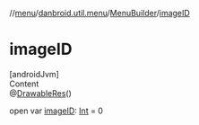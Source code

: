//[menu](../../../index.md)/[danbroid.util.menu](../index.md)/[MenuBuilder](index.md)/[imageID](image-i-d.md)



# imageID  
[androidJvm]  
Content  
@[DrawableRes](https://developer.android.com/reference/kotlin/androidx/annotation/DrawableRes.html)()  
  
open var [imageID](image-i-d.md): [Int](https://kotlinlang.org/api/latest/jvm/stdlib/kotlin/-int/index.html) = 0  



